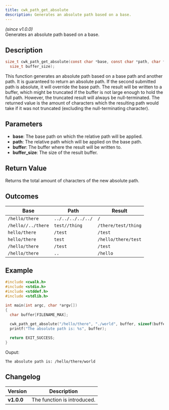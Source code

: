 ```yaml
---
title: cwk_path_get_absolute
description: Generates an absolute path based on a base.
---
```


_(since v1.0.0)_  
Generates an absolute path based on a base.

## Description
```c
size_t cwk_path_get_absolute(const char *base, const char *path, char *buffer,
  size_t buffer_size);
```

This function generates an absolute path based on a base path and another path. It is guaranteed to return an absolute path. If the second submitted path is absolute, it will override the base path. The result will be written to a buffer, which might be truncated if the buffer is not large enough to hold the full path. However, the truncated result will always be null-terminated. The returned value is the amount of characters which the resulting path would take if it was not truncated (excluding the null-terminating character).

## Parameters
 * **base**: The base path on which the relative path will be applied.
 * **path**: The relative path which will be applied on the base path.
 * **buffer**: The buffer where the result will be written to.
 * **buffer_size**: The size of the result buffer.

## Return Value
Returns the total amount of characters of the new absolute path.

## Outcomes

| Base                 | Path                | Result                |
|----------------------|---------------------|-----------------------|
| ``/hello/there``     | ``../../../../../`` | ``/``                 |
| ``/hello//../there`` | ``test//thing``     | ``/there/test/thing`` |
| ``hello/there``      | ``/test``           | ``/test``             |
| ``hello/there``      | ``test``            | ``/hello/there/test`` |
| ``/hello/there``     | ``/test``           | ``/test``             |
| ``/hello/there``     | ``..``              | ``/hello``            |

## Example
```c
#include <cwalk.h>
#include <stdio.h>
#include <stddef.h>
#include <stdlib.h>

int main(int argc, char *argv[])
{
  char buffer[FILENAME_MAX];
  
  cwk_path_get_absolute("/hello/there", "./world", buffer, sizeof(buffer));
  printf("The absolute path is: %s", buffer);

  return EXIT_SUCCESS;
}
```

Ouput:
```
The absolute path is: /hello/there/world
```

## Changelog

| Version    | Description                                            |
|------------|--------------------------------------------------------|
| **v1.0.0** | The function is introduced.                            |
